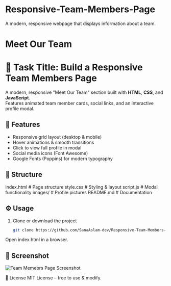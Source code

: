 # Responsive-Team-Members-Page
A modern, responsive webpage that displays information about a team.
# Meet Our Team
# 📌 Task Title: Build a Responsive Team Members Page

A modern, responsive "Meet Our Team" section built with **HTML**, **CSS**, and **JavaScript**.  
Features animated team member cards, social links, and an interactive profile modal.

## 🚀 Features
- Responsive grid layout (desktop & mobile)
- Hover animations & smooth transitions
- Click to view full profile in modal
- Social media icons (Font Awesome)
- Google Fonts (Poppins) for modern typography

## 📂 Structure
index.html # Page structure
style.css # Styling & layout
script.js # Modal functionality
images/ # Profile pictures
README.md # Documentation

## ⚙️ Usage
1. Clone or download the project  
   ```bash
   git clone https://github.com/SanaAslam-dev/Responsive-Team-Members-Page
   
Open index.html in a browser.

## 📸 Screenshot
![Team Memebrs Page Screenshot](screenshot.png)

📜 License
MIT License – free to use & modify.
